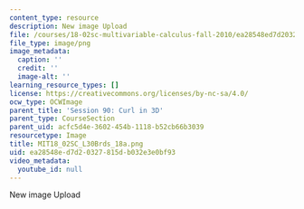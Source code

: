 ```yaml
---
content_type: resource
description: New image Upload
file: /courses/18-02sc-multivariable-calculus-fall-2010/ea28548ed7d20327815db032e3e0bf93_MIT18_02SC_L30Brds_18a.png
file_type: image/png
image_metadata:
  caption: ''
  credit: ''
  image-alt: ''
learning_resource_types: []
license: https://creativecommons.org/licenses/by-nc-sa/4.0/
ocw_type: OCWImage
parent_title: 'Session 90: Curl in 3D'
parent_type: CourseSection
parent_uid: acfc5d4e-3602-454b-1118-b52cb66b3039
resourcetype: Image
title: MIT18_02SC_L30Brds_18a.png
uid: ea28548e-d7d2-0327-815d-b032e3e0bf93
video_metadata:
  youtube_id: null
---
```

New image Upload